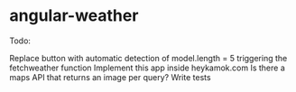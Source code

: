 # angular-weather

Todo:

Replace button with automatic detection of model.length = 5 triggering the fetchweather function
Implement this app inside heykamok.com
Is there a maps API that returns an image per query?
Write tests